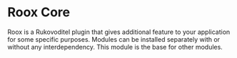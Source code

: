 # Roox Core
Roox is a Rukovoditel plugin that gives additional feature to your application for some specific purposes. Modules can be installed separately with or without any interdependency.
This module is the base for other modules.
